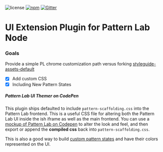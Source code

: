 ![license](https://img.shields.io/github/license/bmuenzenmeyer/plugin-node-uiextension.svg)
[![npm](https://img.shields.io/npm/v/plugin-node-uiextension.svg)](https://www.npmjs.com/package/plugin-node-uiextension)
[![Gitter](https://img.shields.io/gitter/room/pattern-lab/node.svg)](https://gitter.im/pattern-lab/node)

# UI Extension Plugin for Pattern Lab Node

### Goals

Provide a simple PL chrome customization path versus forking [styleguide-assets-default](https://github.com/pattern-lab/styleguidekit-assets-default)

- [x]  Add custom CSS
 - [x] Including New Pattern States

 ##### Pattern Lab UI Themer on CodePen

 This plugin ships defaulted to include `pattern-scaffolding.css` into the Pattern Lab frontend. This is a useful CSS file for altering both the Pattern Lab UI inside the ish iframe as well as the main frontend.  You can use a [mockup of Pattern Lab on Codepen](http://codepen.io/bmuenzenmeyer/pen/791da488b2a73909a58eacf801af83d4) to alter the look and feel, and then export or append the **compiled css** back into `pattern-scaffolding.css`.

 This is also a good way to build [custom pattern states](http://patternlab.io/docs/pattern-states.html#node) and have their colors represented on the UI.
